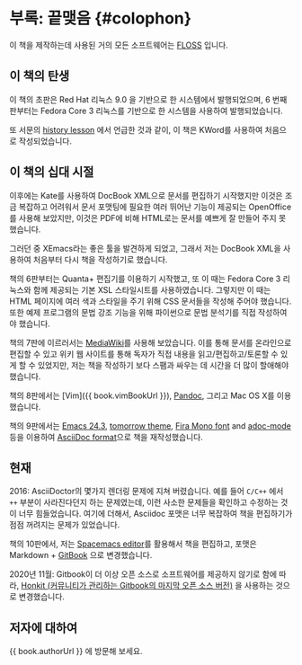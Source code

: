 # 부록: 끝맺음 {#colophon}

이 책을 제작하는데 사용된 거의 모든 소프트웨어는 [FLOSS](./floss.md#floss) 입니다.

## 이 책의 탄생

이 책의 초판은 Red Hat 리눅스 9.0 을 기반으로 한 시스템에서 발행되었으며, 6 번째 판부터는 Fedora Core 3 리눅스를 기반으로 한 시스템을 사용하여 발행되었습니다.

또 서문의 [history lesson](./revision_history.md#history-lesson) 에서 언급한 것과 같이, 이 책은 KWord를 사용하여 처음으로 작성되었습니다.

## 이 책의 십대 시절

이후에는 Kate를 사용하여 DocBook XML으로 문서를 편집하기 시작했지만 이것은 조금 복잡하고 어려워서 문서 포맷팅에 필요한 여러 뛰어난 기능이 제공되는 OpenOffice를 사용해 보았지만, 이것은 PDF에 비해 HTML로는 문서를 예쁘게 잘 만들어 주지 못했습니다.

그러던 중 XEmacs라는 좋은 툴을 발견하게 되었고, 그래서 저는 DocBook XML을 사용하여 처음부터 다시 책을 작성하기로 했습니다.

책의 6판부터는 Quanta+ 편집기를 이용하기 시작했고, 또 이 때는 Fedora Core 3 리눅스와 함께 제공되는 기본 XSL 스타일시트를 사용하였습니다. 그렇지만 이 때는 HTML 페이지에 여러 색과 스타일을 주기 위해 CSS 문서들을 작성해 주어야 했습니다. 또한 예제 프로그램의 문법 강조 기능을 위해 파이썬으로 문법 분석기를 직접 작성하여야 했습니다.

책의 7판에 이르러서는 [MediaWiki](http://www.mediawiki.org)를 사용해 보았습니다. 이를 통해 문서를 온라인으로 편집할 수 있고 위키 웹 사이트를 통해 독자가 직접 내용을 읽고/편집하고/토론할 수 있게 할 수 있었지만, 저는 책을 작성하기 보다 스팸과 싸우는 데 시간을 더 많이 할애해야 했습니다.

책의 8판에서는 [Vim]({{ book.vimBookUrl }}), [Pandoc](http://johnmacfarlane.net/pandoc/README.html), 그리고 Mac OS X를 이용했습니다.

책의 9판에서는 [Emacs 24.3](http://www.masteringemacs.org/articles/2013/03/11/whats-new-emacs-24-3/),
[tomorrow theme](https://github.com/chriskempson/tomorrow-theme),
[Fira Mono font](https://www.mozilla.org/en-US/styleguide/products/firefox-os/typeface/#download-primary) and [adoc-mode](https://github.com/sensorflo/adoc-mode/wiki) 등을 이용하여 [AsciiDoc format](http://asciidoctor.org/docs/what-is-asciidoc/)으로 책을 재작성했습니다.

## 현재

2016: AsciiDoctor의 몇가지 렌더링 문제에 지쳐 버렸습니다. 예를 들어 `C/C++` 에서 `++` 부분이 사라진다던지 하는 문제였는데, 이런 사소한 문제들을 확인하고 수정하는 것이 너무 힘들었습니다. 여기에 더해서, Asciidoc 포맷은 너무 복잡하여 책을 편집하기가 점점 꺼려지는 문제가 있었습니다.

책의 10판에서, 저는 [Spacemacs editor](http://spacemacs.org)를 활용해서 책을 편집하고, 포맷은 Markdown + [GitBook](https://www.gitbook.com) 으로 변경했습니다.

2020년 11월: Gitbook이 더 이상 오픈 소스로 소프트웨어를 제공하지 않기로 함에 따라, [Honkit (커뮤니티가 관리하는 Gitbook의 마지막 오픈 소스 버전)](https://github.com/honkit/honkit) 을 사용하는 것으로 변경했습니다.

## 저자에 대하여

{{ book.authorUrl }} 에 방문해 보세요.
